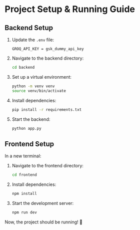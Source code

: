 # Project Setup & Running Guide  

## Backend Setup  
1. Update the `.env` file:  
   ```plaintext
   GROQ_API_KEY = gsk_dummy_api_key
   ```
2. Navigate to the backend directory:  
   ```sh
   cd backend
   ```
3. Set up a virtual environment:  
   ```sh
   python -m venv venv
   source venv/bin/activate
   ```
4. Install dependencies:  
   ```sh
   pip install -r requirements.txt
   ```
5. Start the backend:  
   ```sh
   python app.py
   ```

## Frontend Setup  
In a new terminal:  
1. Navigate to the frontend directory:  
   ```sh
   cd frontend
   ```
2. Install dependencies:  
   ```sh
   npm install
   ```
3. Start the development server:  
   ```sh
   npm run dev
   ```

Now, the project should be running! 🚀
